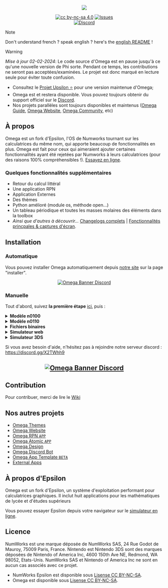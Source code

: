 <p align="center"><img src="https://user-images.githubusercontent.com/12123721/160276449-891ac0fe-0034-45b0-b43f-0fcc81826dc0.png" /></p>

<p align="center">
  <a href="https://creativecommons.org/licenses/by-nc-sa/4.0/"><img alt="cc by-nc-sa 4.0" src="https://img.shields.io/badge/License-CC%20BY--NC--SA%204.0-525252.svg?labelColor=292929&logo=creative%20commons&style=for-the-badge" /></a>
  <a href="https://github.com/Omega-Numworks/Omega/issues"><img alt="Issues" src="https://img.shields.io/github/issues/Omega-Numworks/Omega.svg?labelColor=292929&logo=git&style=for-the-badge" /></a>
  <br/>
  <a href="https://discord.gg/X2TWhh9"><img alt="Discord" src="https://img.shields.io/discord/663420259851567114?color=blue&labelColor=292929&label=chat%20-%20discord&logo=discord&style=for-the-badge" /></a>
</p>

> [!NOTE]
> Don't understand french ? speak english ? here's the [english README](./README.md) !

> [!WARNING]
> *Mise à jour 02-02-2024*: Le code source d'Omega est en pause jusqu'à ce qu'une nouvelle version de Phi sorte. Pendant ce temps, les contributions ne seront pas acceptées/examinées. Le projet est donc marqué en lecture seule pour éviter toute confusion.
>
> - Consultez le [Projet Upsilon ⭐️](https://github.com/UpsilonNumworks/Upsilon/) pour une version maintenue d'Omega;
> - Omega est et restera disponible. Vous pouvez toujours obtenir du support officiel sur le [Discord](https://discord.gg/JpmjSH3).
> - Nos projets parallèles sont toujours disponibles et maintenus ([Omega Guide](https://github.com/Omega-Numworks/Omega-Guide), [Omega Website](https://getomega.dev), [Omega Community](https://discord.gg/JpmjSH3), etc)


## À propos

Omega est un fork d'Epsilon, l'OS de Numworks tournant sur les calculatrices du même nom, qui apporte beaucoup de fonctionnalités en plus. Omega est fait pour ceux qui aimeraient ajouter certaines fonctionnalités ayant été rejetées par Numworks à leurs calculatrices (pour des raisons 100% compréhensibles !). [Essayez en ligne](https://getomega.web.app/simulator).

### Quelques fonctionnalités supplémentaires
- Retour du calcul littéral
- Une application RPN
- Application Externes
- Des thèmes
- Python amélioré (module os, méthode open...)
- Un tableau périodique et toutes les masses molaires des éléments dans la toolbox
- *Ainsi que d'autres à découvrir...* [Changelogs complets](https://github.com/Omega-Numworks/Omega/wiki/Changelog) | [Fonctionnalités princpales & captures d'écran](https://github.com/Omega-Numworks/Omega/wiki/Main-features).

## Installation

### Automatique

Vous pouvez installer Omega automatiquement depuis [notre site](https://getomega.web.app/) sur la page "installer".

<a href="https://getomega.web.app"><p align="center"><img alt="Omega Banner Discord" src="https://user-images.githubusercontent.com/12123721/86352956-e9000480-bc66-11ea-82b7-79fd7e56fa27.png" /></p></a>

### Manuelle

Tout d'abord, suivez **la première étape** [ici](https://www.numworks.com/resources/engineering/software/build/), puis :

<details>
  <summary><b>Modèle n0100</b></summary>

(note : vous pouvez changer `EPSILON_I18N=fr` en `en`, `nl`, `pt`, `it`, `de`, `es` ou `hu`).

```bash
git clone --recursive https://github.com/Omega-Numworks/Omega.git
cd Omega
make MODEL=n0100 clean
make MODEL=n0100 EPSILON_I18N=fr OMEGA_USERNAME="{Votre nom ici, 15 caractères max}" -j4
make MODEL=n0100 epsilon_flash
```

Important : N'oubliez pas l'argument `--recursive`, Omega a besoin de sous-modules.
Vous pouvez aussi changer le nombre de processus parallèles pendant la compilation en changeant la valeur suivant `-j`.

</details>

<details>
  <summary><b>Modèle n0110</b></summary>

```bash
git clone --recursive https://github.com/Omega-Numworks/Omega.git
cd Omega
make clean
make OMEGA_USERNAME="{Votre nom ici, 15 caractères max}" -j4
make epsilon_flash
```

Important : N'oubliez pas l'argument `--recursive`, Omega a besoin de sous-modules.
Vous pouvez aussi changer le nombre de processus parallèles pendant la compilation en changeant la valeur suivant `-j`.

</details>

<details>
  <summary><b>Fichiers binaires</b></summary>
  
Ces fichiers peuvent être utilisés pour distribuer Omega (pour que tout le monde puisse le flasher via [Webdfu_Numworks](https://ti-planet.github.io/webdfu_numworks/)).

```bash
git clone --recursive https://github.com/Omega-Numworks/Omega.git
cd Omega
make clean
make MODEL=n0100 OMEGA_USERNAME="" -j8
make MODEL=n0100 OMEGA_USERNAME="" binpack -j8
make OMEGA_USERNAME="" -j8
make OMEGA_USERNAME="" binpack -j8
```

Important : N'oubliez pas l'argument `--recursive`, Omega a besoin de sous-modules.
Vous pouvez aussi changer le nombre de processus parallèles pendant la compilation en changeant la valeur suivant `-j`.
  
</details>

<details>
  <summary><b>Simulateur web</b></summary>
  
D'abord, installez emsdk :

```bash
git clone https://github.com/emscripten-core/emsdk.git
cd emsdk
./emsdk install latest-fastcomp
./emsdk activate latest-fastcomp
source emsdk_env.sh
```

Puis, compilez Omega :

```bash
git clone --recursive https://github.com/Omega-Numworks/Omega.git
cd Omega
make clean
make PLATFORM=simulator TARGET=web OMEGA_USERNAME="{Votre nom ici, 15 caractères max}" -j4
```

Le simulateur se trouve dans `output/release/simulator/web/simulator.zip`

Important : N'oubliez pas l'argument `--recursive`, Omega a besoin de sous-modules.
Vous pouvez aussi changer le nombre de processus parallèles pendant la compilation en changeant la valeur suivant `-j`.

</details>

<details>
  <summary><b>Simulateur 3DS</b></summary>
  
Vous aurez besoin de devkitPro et de devkitARM disponible dans votre `$PATH` (instructions [ici](https://devkitpro.org/wiki/Getting_Started) (en anglais))

```bash
git clone --recursive https://github.com/Omega-Numworks/Omega.git
cd Omega
git checkout --recursive omega-dev
make PLATFORM=simulator TARGET=3ds -j
```

Vous pouvez ensuite copier epsilon.3dsx sur une carte SD pour l'exécuter depuis le HBC ou utiliser 3dslink pour le lancer via le réseau :

```bash
3dslink output/release/simulator/3ds/epsilon.3dsx -a <ADRESSE IP 3DS>
```

</details>

Si vous avez besoin d'aide, n'hésitez pas à rejoindre notre serveur discord : https://discord.gg/X2TWhh9

<a href="https://discord.gg/X2TWhh9"><p align="center"><img alt="Omega Banner Discord" src="https://user-images.githubusercontent.com/12123721/86287349-54ef5800-bbe8-11ea-80c1-34eb1f93eebd.png" /></p></a>
---

## Contribution

Pour contribuer, merci de lire le [Wiki](https://github.com/Omega-Numworks/Omega/wiki/Contributing)

## Nos autres projets

* [Omega Themes](https://github.com/Omega-Numworks/Omega-Themes)
* [Omega Website](https://github.com/Omega-Numworks/Omega-Website)
* [Omega RPN `APP`](https://github.com/Omega-Numworks/Omega-RPN)
* [Omega Atomic `APP`](https://github.com/Omega-Numworks/Omega-Atomic)
* [Omega Design](https://github.com/Omega-Numworks/Omega-Design)
* [Omega Discord Bot](https://github.com/Omega-Numworks/Omega-Discord-Bot)
* [Omega App Template `BETA`](https://github.com/Omega-Numworks/Omega-App-Template)
* [External Apps](https://github.com/Omega-Numworks/External-Apps)

## À propos d'Epsilon

Omega est un fork d'Epsilon, un système d'exploitation performant pour calculatrices graphiques. Il inclut huit applications pour les mathématiques de lycée et d'études supérieurs

Vous pouvez essayer Epsilon depuis votre navigateur sur le [simulateur en ligne](https://www.numworks.com/simulator/).

## Licence

NumWorks est une marque déposée de NumWorks SAS, 24 Rue Godot de Mauroy, 75009 Paris, France.
Nintendo est Nintendo 3DS sont des marques déposées de Nintendo of America Inc, 4600 150th Ave NE, Redmond, WA 98052, Etats-Unis.
NumWorks SAS et Nintendo of America Inc ne sont en aucun cas associés avec ce projet.

* NumWorks Epsilon est disponible sous [Lisense CC BY-NC-SA](https://creativecommons.org/licenses/by-nc-sa/4.0/legalcode).
* Omega est disponible sous [Lisense CC BY-NC-SA](https://creativecommons.org/licenses/by-nc-sa/4.0/legalcode).
